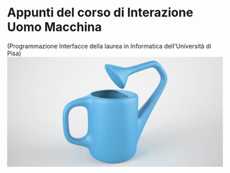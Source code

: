 # Appunti del corso di Interazione Uomo Macchina 
(Programmazione Interfacce della laurea in Informatica dell'Università di Pisa)
![alt text](https://github.com/Gethseman/Appunti-PI-2019-20/blob/master/background.png)

